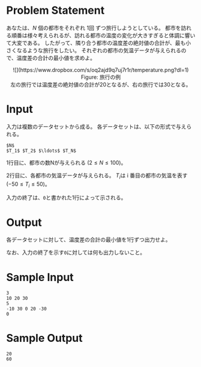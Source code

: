 Problem Statement
==
あなたは、$N$ 個の都市をそれぞれ 1回 ずつ旅行しようとしている。
都市を訪れる順番は様々考えられるが、訪れる都市の温度の変化が大きすぎると体調に響いて大変である。
したがって、隣り合う都市の温度差の絶対値の合計が、最も小さくなるような旅行をしたい。
それぞれの都市の気温データが与えられるので、温度差の合計の最小値を求めよ。

<center>
![](https://www.dropbox.com/s/oq2ajd9q7uj7r1r/temperature.png?dl=1)
<br>
Figure: 旅行の例<br>
左の旅行では温度差の絶対値の合計が20となるが、右の旅行では30となる。<br>
</center>

Input
==
入力は複数のデータセットから成る。
各データセットは、以下の形式で与えられる。

```
$N$
$T_1$ $T_2$ $\ldots$ $T_N$
```

1行目に、都市の数Nが与えられる $(2 \leq N \leq 100)$。

2行目に、各都市の気温データが与えられる。
$T_i$は i 番目の都市の気温を表す $(-50 \leq T_i \leq 50)$。

入力の終了は、`0`と書かれた1行によって示される。

Output
==
各データセットに対して、温度差の合計の最小値を1行ずつ出力せよ。

なお、入力の終了を示す`0`に対しては何も出力しないこと。

Sample Input
==
```
3
10 20 30
5
-10 30 0 20 -30
0
```

Sample Output
==
```
20
60
```
